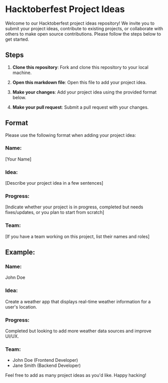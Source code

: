# Hacktoberfest Project Ideas

Welcome to our Hacktoberfest project ideas repository! We invite you to submit your project ideas, contribute to existing projects, or collaborate with others to make open source contributions. Please follow the steps below to get started.

## Steps

1. **Clone this repository**: Fork and clone this repository to your local machine.

2. **Open this markdown file**: Open this file to add your project idea.

3. **Make your changes**: Add your project idea using the provided format below.

4. **Make your pull request**: Submit a pull request with your changes.

## Format

Please use the following format when adding your project idea:

### Name:

[Your Name]

### Idea:

[Describe your project idea in a few sentences]

### Progress:

[Indicate whether your project is in progress, completed but needs fixes/updates, or you plan to start from scratch]

### Team:

[If you have a team working on this project, list their names and roles]

## Example:

### Name:

John Doe

### Idea:

Create a weather app that displays real-time weather information for a user's location.

### Progress:

Completed but looking to add more weather data sources and improve UI/UX.

### Team:

- John Doe (Frontend Developer)
- Jane Smith (Backend Developer)

Feel free to add as many project ideas as you'd like. Happy hacking!
